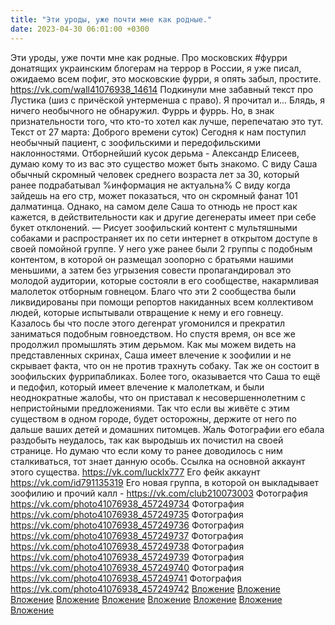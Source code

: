 ```yaml
---
title: "Эти уроды, уже почти мне как родные."
date: 2023-04-30 06:01:00 +0300
---
```


Эти уроды, уже почти мне как родные.
Про московских #фурри донатящих украинским блогерам на террор в России, я уже писал, ожидаемо всем пофиг, это московские фурри, я опять забыл, простите. https://vk.com/wall41076938_14614
Подкинули мне забавный текст про Лустика (шиз с причёской унтерменша с право). Я прочитал и... Блядь, я ничего необычного не обнаружил. Фуррь и фуррь. Но, в знак признательности того, что кто-то хотел как лучше, перепечатаю это тут.
Текст от 27 марта:
Доброго времени суток)
Сегодня к нам поступил необычный пациент, с зоофильскими и передофильскими наклонностями.
Отборнейший кусок дерьма - Александр Елисеев, думаю кому то из вас это существо может быть знакомо.
С виду Саша обычный скромный человек среднего возраста лет за 30, который ранее подрабатывал %информация не актуальна%
С виду когда зайдешь на его стр, может показаться, что он скромный фанат 101 далматинца.
Однако, на самом деле Саша то отнюдь не прост как кажется, в действительности как и другие дегенераты имеет при себе букет отклонений.
— Рисует зоофильский контент с мультяшными собаками и распространяет их по сети интернет в открытом доступе в своей помойной группе.
У него уже ранее были 2 группы с подобным контентом, в которой он размещал зоопорно с братьями нашими меньшими, а затем без угрызения совести пропагандировал это молодой аудитории, которые состояли в его сообществе, накармливая малолеток отборным говнецом.
Благо что эти 2 сообщества были ликвидированы при помощи репортов накиданных всем коллективом людей, которые испытывали отвращение к нему и его говнецу.
Казалось бы что после этого дегенрат угомонился и прекратил заниматься подобным говноедством.
Но спустя время, он все же продолжил промышлять этим дерьмом.
Как мы можем видеть на представленных скринах, Саша имеет влечение к зоофилии и не скрывает факта, что он не против трахнуть собаку.
Так же он состоит в зоофильских фуррипабликах.
Более того, оказывается что Саша то ещё и педофил, который имеет влечение к малолеткам, и были неоднократные жалобы, что он приставал к несовершеннолетним с непристойными предложениями.
Так что если вы живёте с этим существом в одном городе, будет осторожны, держите от него по дальше ваших детей и домашних питомцев.
Жаль Фотографии его ебала раздобыть неудалось, так как выродышь их почистил на своей странице.
Но думаю что если кому то ранее доводилось с ним сталкиваться, тот знает данную особь.
Ссылка на основной аккаунт этого существа.
<a class="vk-attach" href="https://vk.com/lucklx777">https://vk.com/lucklx777</a>
Его фейк аккаунт
<a class="vk-attach" href="https://vk.com/id791135319">https://vk.com/id791135319</a>
Его новая группа, в которой он выкладывает зоофилию и прочий калл - https://vk.com/club210073003
Фотография
<a class="vk-attach" href="https://vk.com/photo41076938_457249734">https://vk.com/photo41076938_457249734</a>
Фотография
<a class="vk-attach" href="https://vk.com/photo41076938_457249735">https://vk.com/photo41076938_457249735</a>
Фотография
<a class="vk-attach" href="https://vk.com/photo41076938_457249736">https://vk.com/photo41076938_457249736</a>
Фотография
<a class="vk-attach" href="https://vk.com/photo41076938_457249737">https://vk.com/photo41076938_457249737</a>
Фотография
<a class="vk-attach" href="https://vk.com/photo41076938_457249738">https://vk.com/photo41076938_457249738</a>
Фотография
<a class="vk-attach" href="https://vk.com/photo41076938_457249739">https://vk.com/photo41076938_457249739</a>
Фотография
<a class="vk-attach" href="https://vk.com/photo41076938_457249740">https://vk.com/photo41076938_457249740</a>
Фотография
<a class="vk-attach" href="https://vk.com/photo41076938_457249741">https://vk.com/photo41076938_457249741</a>
Фотография
<a class="vk-attach" href="https://vk.com/photo41076938_457249742">https://vk.com/photo41076938_457249742</a>
<a class="vk-attach" href="https://vk.com/photo41076938_457249734">Вложение</a>
<a class="vk-attach" href="https://vk.com/photo41076938_457249735">Вложение</a>
<a class="vk-attach" href="https://vk.com/photo41076938_457249736">Вложение</a>
<a class="vk-attach" href="https://vk.com/photo41076938_457249737">Вложение</a>
<a class="vk-attach" href="https://vk.com/photo41076938_457249738">Вложение</a>
<a class="vk-attach" href="https://vk.com/photo41076938_457249739">Вложение</a>
<a class="vk-attach" href="https://vk.com/photo41076938_457249740">Вложение</a>
<a class="vk-attach" href="https://vk.com/photo41076938_457249741">Вложение</a>
<a class="vk-attach" href="https://vk.com/photo41076938_457249742">Вложение</a>
